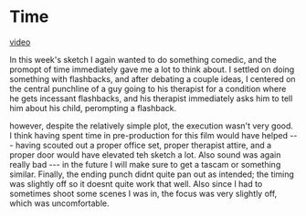 # Time

[video](https://youtu.be/pceySCp52YY)

In this week's sketch I again wanted to do something comedic, and the promopt of time immediately gave me a lot to think about. I settled on doing something with flashbacks, and after debating a couple ideas, I centered on the central punchline of a guy going to his therapist for a condition where he gets incessant flashbacks, and his therapist immediately asks him to tell him about his child, perompting a flashback. 

however, despite the relatively simple plot, the execution wasn't very good. I think having spent time in pre-production for this film would have helped --- having scouted out a proper office set, proper therapist attire, and a proper door would have elevated teh sketch a lot. Also sound was again really bad --- in the future I will make sure to get a tascam or something similar. Finally, the ending punch didnt quite pan out as intended; the timing was slightly off so it doesnt quite work that well. Also since I had to sometimes shoot some scenes I was in, the focus was very slightly off, which was uncomfortable. 
